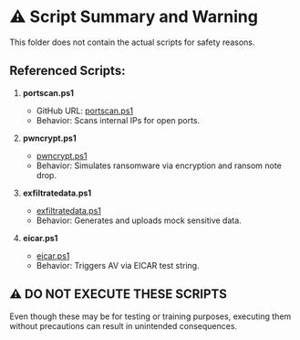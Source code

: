 # ⚠️ Script Summary and Warning

This folder does not contain the actual scripts for safety reasons.

## Referenced Scripts:

1. **portscan.ps1**  
   - GitHub URL: [portscan.ps1](https://github.com/joshmadakor1/lognpacific-public/blob/main/cyber-range/entropy-gorilla/portscan.ps1)  
   - Behavior: Scans internal IPs for open ports.

2. **pwncrypt.ps1**  
   - [pwncrypt.ps1](https://github.com/joshmadakor1/lognpacific-public/blob/main/cyber-range/entropy-gorilla/pwncrypt.ps1)  
   - Behavior: Simulates ransomware via encryption and ransom note drop.

3. **exfiltratedata.ps1**  
   - [exfiltratedata.ps1](https://github.com/joshmadakor1/lognpacific-public/blob/main/cyber-range/entropy-gorilla/exfiltratedata.ps1)  
   - Behavior: Generates and uploads mock sensitive data.

4. **eicar.ps1**  
   - [eicar.ps1](https://github.com/joshmadakor1/lognpacific-public/blob/main/cyber-range/entropy-gorilla/eicar.ps1)  
   - Behavior: Triggers AV via EICAR test string.

## ⚠️ DO NOT EXECUTE THESE SCRIPTS

Even though these may be for testing or training purposes, executing them without precautions can result in unintended consequences.
